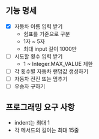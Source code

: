 ## 기능 명세
- [x] 자동차 이름 입력 받기
  * 쉼표를 기준으로 구분
  * 1자 ~ 5자
  * 최대 input 길이 1000만
- [ ] 시도할 횟수 입력 받기
  * 1 ~ Integer.MAX_VALUE 제한
- [ ] 각 횟수별 자동차 랜덤값 생성하기
- [ ] 자동차 전진 또는 멈추기
- [ ] 우승자 구하기

## 프로그래밍 요구 사항
* indent는 최대 1
* 각 메서드의 길이는 최대 15줄